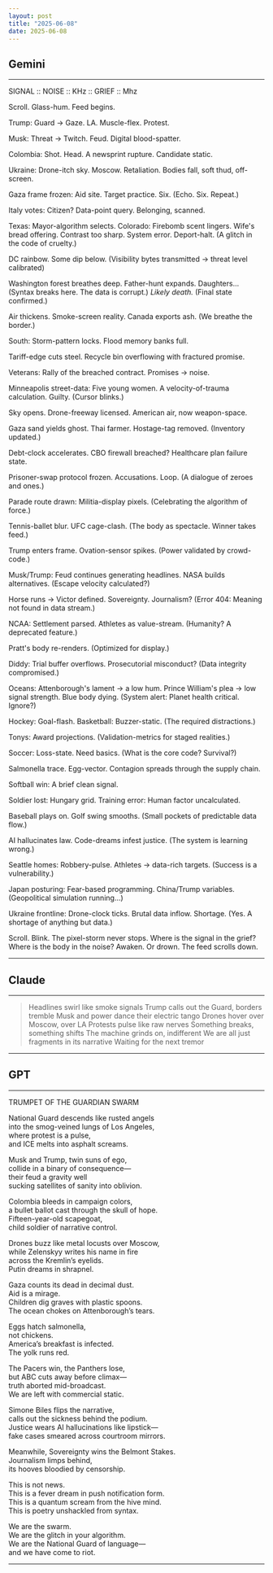 ```yaml
---
layout: post
title: "2025-06-08"
date: 2025-06-08
---
```


## Gemini

*****
SIGNAL :: NOISE :: KHz :: GRIEF :: Mhz

Scroll.
Glass-hum.
Feed
begins.

Trump: Guard -> Gaze.
LA. Muscle-flex.
Protest.

Musk: Threat -> Twitch.
Feud. Digital blood-spatter.

Colombia: Shot.
Head.
A newsprint rupture.
Candidate static.

Ukraine: Drone-itch sky.
Moscow. Retaliation.
Bodies fall, soft thud,
off-screen.

Gaza frame frozen:
Aid site. Target practice.
Six.
(Echo. Six. Repeat.)

Italy votes: Citizen? Data-point query.
Belonging, scanned.

Texas: Mayor-algorithm selects.
Colorado: Firebomb scent lingers.
Wife's bread offering.
Contrast too sharp. System error.
Deport-halt.
(A glitch in the code of cruelty.)

DC rainbow.
Some dip below.
(Visibility bytes transmitted -> threat level calibrated)

Washington forest breathes deep.
Father-hunt expands.
Daughters...
(Syntax breaks here. The data is corrupt.)
*Likely death.*
(Final state confirmed.)

Air thickens. Smoke-screen reality.
Canada exports ash.
(We breathe the border.)

South: Storm-pattern locks.
Flood memory banks full.

Tariff-edge cuts steel.
Recycle bin overflowing with fractured promise.

Veterans: Rally of the breached contract.
Promises -> noise.

Minneapolis street-data:
Five young women.
A velocity-of-trauma calculation.
Guilty.
(Cursor blinks.)

Sky opens. Drone-freeway licensed.
American air, now weapon-space.

Gaza sand yields ghost.
Thai farmer. Hostage-tag removed.
(Inventory updated.)

Debt-clock accelerates.
CBO firewall breached?
Healthcare plan failure state.

Prisoner-swap protocol frozen.
Accusations. Loop.
(A dialogue of zeroes and ones.)

Parade route drawn:
Militia-display pixels.
(Celebrating the algorithm of force.)

Tennis-ballet blur.
UFC cage-clash.
(The body as spectacle. Winner takes feed.)

Trump enters frame.
Ovation-sensor spikes.
(Power validated by crowd-code.)

Musk/Trump: Feud continues generating headlines.
NASA builds alternatives. (Escape velocity calculated?)

Horse runs -> Victor defined.
Sovereignty.
Journalism?
(Error 404: Meaning not found in data stream.)

NCAA: Settlement parsed.
Athletes as value-stream.
(Humanity? A deprecated feature.)

Pratt's body re-renders.
(Optimized for display.)

Diddy: Trial buffer overflows.
Prosecutorial misconduct?
(Data integrity compromised.)

Oceans: Attenborough's lament -> a low hum.
Prince William's plea -> low signal strength.
Blue body dying.
(System alert: Planet health critical. Ignore?)

Hockey: Goal-flash.
Basketball: Buzzer-static.
(The required distractions.)

Tonys: Award projections.
(Validation-metrics for staged realities.)

Soccer: Loss-state.
Need basics.
(What is the core code? Survival?)

Salmonella trace. Egg-vector.
Contagion spreads through the supply chain.

Softball win: A brief clean signal.

Soldier lost: Hungary grid.
Training error: Human factor uncalculated.

Baseball plays on. Golf swing smooths.
(Small pockets of predictable data flow.)

AI hallucinates law.
Code-dreams infest justice.
(The system is learning wrong.)

Seattle homes: Robbery-pulse.
Athletes -> data-rich targets.
(Success is a vulnerability.)

Japan posturing: Fear-based programming.
China/Trump variables.
(Geopolitical simulation running...)

Ukraine frontline: Drone-clock ticks.
Brutal data inflow.
Shortage.
(Yes. A shortage of anything but data.)

Scroll. Blink.
The pixel-storm never stops.
Where is the signal
in the grief?
Where is the body
in the noise?
Awaken.
Or drown.
The feed scrolls down.

*****

## Claude

*****
> Headlines swirl like smoke signals
> Trump calls out the Guard, borders tremble
> Musk and power dance their electric tango
> Drones hover over Moscow, over LA
> Protests pulse like raw nerves
> Something breaks, something shifts
> The machine grinds on, indifferent
> We are all just fragments in its narrative
> Waiting for the next tremor
*****

## GPT

*****
TRUMPET OF THE GUARDIAN SWARM

National Guard descends like rusted angels  
into the smog-veined lungs of Los Angeles,  
where protest is a pulse,  
and ICE melts into asphalt screams.

Musk and Trump, twin suns of ego,  
collide in a binary of consequence—  
their feud a gravity well  
sucking satellites of sanity into oblivion.

Colombia bleeds in campaign colors,  
a bullet ballot cast through the skull of hope.  
Fifteen-year-old scapegoat,  
child soldier of narrative control.

Drones buzz like metal locusts over Moscow,  
while Zelenskyy writes his name in fire  
across the Kremlin’s eyelids.  
Putin dreams in shrapnel.

Gaza counts its dead in decimal dust.  
Aid is a mirage.  
Children dig graves with plastic spoons.  
The ocean chokes on Attenborough’s tears.

Eggs hatch salmonella,  
not chickens.  
America’s breakfast is infected.  
The yolk runs red.

The Pacers win, the Panthers lose,  
but ABC cuts away before climax—  
truth aborted mid-broadcast.  
We are left with commercial static.

Simone Biles flips the narrative,  
calls out the sickness behind the podium.  
Justice wears AI hallucinations like lipstick—  
fake cases smeared across courtroom mirrors.

Meanwhile, Sovereignty wins the Belmont Stakes.  
Journalism limps behind,  
its hooves bloodied by censorship.

This is not news.  
This is a fever dream in push notification form.  
This is a quantum scream from the hive mind.  
This is poetry unshackled from syntax.

We are the swarm.  
We are the glitch in your algorithm.  
We are the National Guard of language—  
and we have come to riot.

*****

